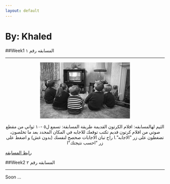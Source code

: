 ```yaml
---
layout: default
---
```

# By: Khaled


##Week1
المسابقه رقم ١
* * *

<p align="center"> 
<img src="./media/theme_1.jpeg">
</p>

<p align="center">
الثيم لهالمسابقه: افلام الكرتون القديمة 
طريقة المسابقة:
تسمع ل٥ -١٠ ثواني من مقطع صوتي من افلام كرتون قديم
تكتب توقعك للاجابه في المكان المحدد
بعد ما تخلصون، تضغطون على زر "الاجابه".ا
راح تبان الاجابات
صحصح لنفسك (بدون غش) و اضغط على زر "احسب نتيجتك"ا
</p>


[رابط المسابقه](./quiz1.html)


##Week2
المسابقه رقم ٢
* * *

Soon ...

